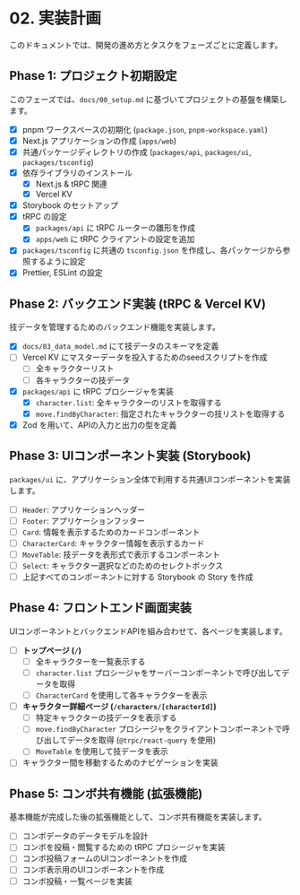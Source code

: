 # 02. 実装計画

このドキュメントでは、開発の進め方とタスクをフェーズごとに定義します。

## Phase 1: プロジェクト初期設定

このフェーズでは、`docs/00_setup.md` に基づいてプロジェクトの基盤を構築します。

-   [x] pnpm ワークスペースの初期化 (`package.json`, `pnpm-workspace.yaml`)
-   [x] Next.js アプリケーションの作成 (`apps/web`)
-   [x] 共通パッケージディレクトリの作成 (`packages/api`, `packages/ui`, `packages/tsconfig`)
-   [x] 依存ライブラリのインストール
    -   [x] Next.js & tRPC 関連
    -   [x] Vercel KV
-   [x] Storybook のセットアップ
-   [x] tRPC の設定
    -   [x] `packages/api` に tRPC ルーターの雛形を作成
    -   [x] `apps/web` に tRPC クライアントの設定を追加
-   [x] `packages/tsconfig` に共通の `tsconfig.json` を作成し、各パッケージから参照するように設定
-   [x] Prettier, ESLint の設定

## Phase 2: バックエンド実装 (tRPC & Vercel KV)

技データを管理するためのバックエンド機能を実装します。

-   [x] `docs/03_data_model.md` にて技データのスキーマを定義
-   [ ] Vercel KV にマスターデータを投入するためのseedスクリプトを作成
    -   [ ] 全キャラクターリスト
    -   [ ] 各キャラクターの技データ
-   [x] `packages/api` に tRPC プロシージャを実装
    -   [x] `character.list`: 全キャラクターのリストを取得する
    -   [x] `move.findByCharacter`: 指定されたキャラクターの技リストを取得する
-   [x] Zod を用いて、APIの入力と出力の型を定義

## Phase 3: UIコンポーネント実装 (Storybook)

`packages/ui` に、アプリケーション全体で利用する共通UIコンポーネントを実装します。

-   [ ] `Header`: アプリケーションヘッダー
-   [ ] `Footer`: アプリケーションフッター
-   [ ] `Card`: 情報を表示するためのカードコンポーネント
-   [ ] `CharacterCard`: キャラクター情報を表示するカード
-   [ ] `MoveTable`: 技データを表形式で表示するコンポーネント
-   [ ] `Select`: キャラクター選択などのためのセレクトボックス
-   [ ] 上記すべてのコンポーネントに対する Storybook の Story を作成

## Phase 4: フロントエンド画面実装

UIコンポーネントとバックエンドAPIを組み合わせて、各ページを実装します。

-   [ ] **トップページ (`/`)**
    -   [ ] 全キャラクターを一覧表示する
    -   [ ] `character.list` プロシージャをサーバーコンポーネントで呼び出してデータを取得
    -   [ ] `CharacterCard` を使用して各キャラクターを表示
-   [ ] **キャラクター詳細ページ (`/characters/[characterId]`)**
    -   [ ] 特定キャラクターの技データを表示する
    -   [ ] `move.findByCharacter` プロシージャをクライアントコンポーネントで呼び出してデータを取得 (`@trpc/react-query` を使用)
    -   [ ] `MoveTable` を使用して技データを表示
-   [ ] キャラクター間を移動するためのナビゲーションを実装

## Phase 5: コンボ共有機能 (拡張機能)

基本機能が完成した後の拡張機能として、コンボ共有機能を実装します。

-   [ ] コンボデータのデータモデルを設計
-   [ ] コンボを投稿・閲覧するための tRPC プロシージャを実装
-   [ ] コンボ投稿フォームのUIコンポーネントを作成
-   [ ] コンボ表示用のUIコンポーネントを作成
-   [ ] コンボ投稿・一覧ページを実装
